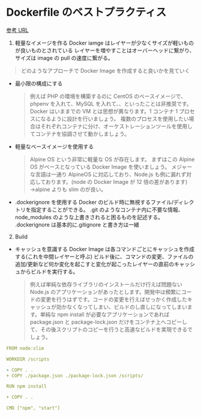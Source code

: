 # Dockerfile のベストプラクティス

[参考 URL](https://y-ohgi.com/introduction-docker/3_production/dockerfile/)

1. 軽量なイメージを作る
   Docker iamge はレイヤーが少なくサイズが軽いものが良いものとされている
   レイヤーを増やすことはオーバーヘッドに繋がり、サイズは image の pull の速度に繋がる。

> どのようなアプローチで Docker Image を作成すると良いかを見ていく

- 最小限の構成にする

  > 例えば PHP の環境を構築するのに CentOS のベースイメージで、phpenv を入れて、MySQL を入れて、、といったことは非推奨です。
  > Docker はいままでの VM とは思想が異なります。1 コンテナ 1 プロセスになるように設計を行いましょう。
  > 複数のプロセスを使用したい場合はそれぞれコンテナに分け、オーケストレーションツールを使用してコンテナを協調させて動かしましょう。

- 軽量なベースイメージを使用する

  > Alpine OS という非常に軽量な OS が存在します。
  > まずはこの Alpine OS がベースとなっている Docker Image を使いましょう。
  > メジャーな言語は一通り AlpineOS に対応しており、Node.js も例に漏れず対応しております。(node の Docker Image が 12 倍の差があります)
  > →alpine よりも slim のが良い。

- .dockerignore を使用する
  Docker のビルド時に無視するファイル/ディレクトリを指定することができる。
  .git のようなコンテナ内に不要な情報、node_modules のような上書きされると困るものを記述する。
  .dockerignore は基本的に.gitignore と書き方は一緒

2. Build

- キャッシュを意識する
  Docker Image は各コマンドごとにキャッシュを作成する(これを中間レイヤーと呼ぶ)
  ビルド後に、コマンドの変更、ファイルの追加/更新など何か変化を起こすと変化が起こったレイヤーの直前のキャッシュからビルドを実行する。
  > 例えば単純な依存ライブラリのインストールだけ行えば問題ない Node.js のアプリケーションがあったとします。開発中は頻繁にコードの変更を行うはずです。コードの変更を行えばせっかく作成したキャッシュが効かなくなってしまい、ビルドのし直しになってしまいます。単純な npm install が必要なアプリケーションであれば package.json と package-lock.json だけをコンテナ上へコピーして、その後スクリプトのコピーを行うと高速なビルドを実現できるでしょう。

```yml
FROM node:slim

WORKDIR /scripts

- COPY . .
+ COPY ./package.json ./package-lock.json /scripts/

RUN npm install

+ COPY . .

CMD ["npm", "start"]
```
